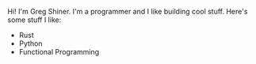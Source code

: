 Hi! I'm Greg Shiner. I'm a programmer and I like building cool stuff. Here's some stuff I like:

- Rust
- Python
- Functional Programming

